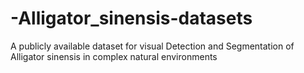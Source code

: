 # -Alligator_sinensis-datasets
A publicly available dataset for visual Detection and Segmentation of Alligator sinensis in complex natural environments

